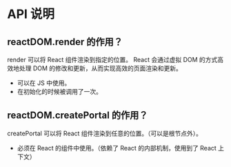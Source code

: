 # API 说明

## reactDOM.render 的作用？

render 可以将 React 组件渲染到指定的位置。 React 会通过虚拟 DOM 的方式高效地处理 DOM 的修改和更新，从而实现高效的页面渲染和更新。

- 可以在 JS 中使用。
- 在初始化的时候被调用了一次。

## reactDOM.createPortal 的作用？

createPortal 可以将 React 组件渲染到任意的位置。（可以是根节点外）。

- 必须在 React 的组件中使用。（依赖了 React 的内部机制，使用到了 React 上下文）
